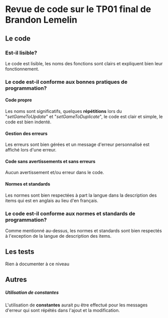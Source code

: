 # Revue de code sur le TP01 final de Brandon Lemelin

## Le code

### Est-il lisible?

Le code est lisible, les noms des fonctions sont clairs et expliquent bien leur fonctionnement.

### Le code est-il conforme aux bonnes pratiques de programmation?

#### Code propre

Les noms sont significatifs, quelques **répétitions** lors du "_setGameToUpdate_" et "_setGameToDuplicate_", le code est clair et simple, le code est bien indenté.

#### Gestion des erreurs

Les erreurs sont bien gérées et un message d'erreur personnalisé est affiché lors d'une erreur.

#### Code sans avertissements et sans erreurs

Aucun avertissement et/ou erreur dans le code.

#### Normes et standards

Les normes sont bien respectées à part la langue dans la description des items qui est en anglais au lieu d'en français.

### Le code est-il conforme aux normes et standards de programmation?

Comme mentionné au-dessus, les normes et standards sont bien respectés à l'exception de la langue de description des items.

## Les tests

Rien à documenter à ce niveau

## Autres

##### Utilisation de constantes

L'utilisation de **constantes** aurait pu être effectué pour les messages d'erreur qui sont répétés dans l'ajout et la modification.
